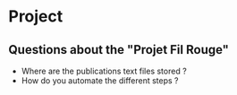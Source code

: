 # Project

## Questions about the "Projet Fil Rouge"

- Where are the publications text files stored ?
- How do you automate the different steps ?
